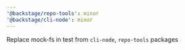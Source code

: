 ```yaml
---
'@backstage/repo-tools': minor
'@backstage/cli-node': minor
---
```


Replace mock-fs in test from `cli-node`, `repo-tools` packages
